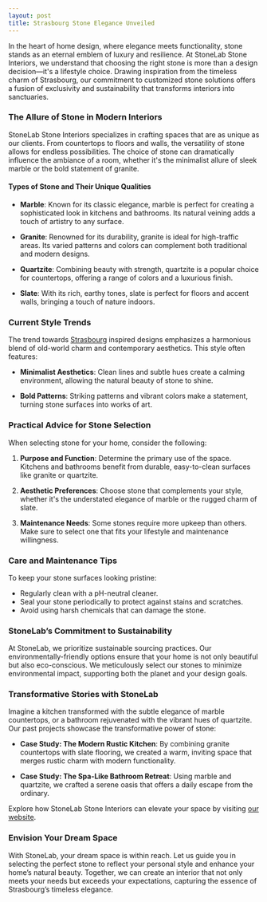 ```yaml
---
layout: post
title: Strasbourg Stone Elegance Unveiled
---
```



In the heart of home design, where elegance meets functionality, stone stands as an eternal emblem of luxury and resilience. At StoneLab Stone Interiors, we understand that choosing the right stone is more than a design decision—it's a lifestyle choice. Drawing inspiration from the timeless charm of Strasbourg, our commitment to customized stone solutions offers a fusion of exclusivity and sustainability that transforms interiors into sanctuaries.

### The Allure of Stone in Modern Interiors

StoneLab Stone Interiors specializes in crafting spaces that are as unique as our clients. From countertops to floors and walls, the versatility of stone allows for endless possibilities. The choice of stone can dramatically influence the ambiance of a room, whether it's the minimalist allure of sleek marble or the bold statement of granite. 

#### Types of Stone and Their Unique Qualities

- **Marble**: Known for its classic elegance, marble is perfect for creating a sophisticated look in kitchens and bathrooms. Its natural veining adds a touch of artistry to any surface.

- **Granite**: Renowned for its durability, granite is ideal for high-traffic areas. Its varied patterns and colors can complement both traditional and modern designs.

- **Quartzite**: Combining beauty with strength, quartzite is a popular choice for countertops, offering a range of colors and a luxurious finish.

- **Slate**: With its rich, earthy tones, slate is perfect for floors and accent walls, bringing a touch of nature indoors.

### Current Style Trends

The trend towards [Strasbourg](https://stonelab.se) inspired designs emphasizes a harmonious blend of old-world charm and contemporary aesthetics. This style often features:

- **Minimalist Aesthetics**: Clean lines and subtle hues create a calming environment, allowing the natural beauty of stone to shine.

- **Bold Patterns**: Striking patterns and vibrant colors make a statement, turning stone surfaces into works of art.

### Practical Advice for Stone Selection

When selecting stone for your home, consider the following:

1. **Purpose and Function**: Determine the primary use of the space. Kitchens and bathrooms benefit from durable, easy-to-clean surfaces like granite or quartzite.

2. **Aesthetic Preferences**: Choose stone that complements your style, whether it's the understated elegance of marble or the rugged charm of slate.

3. **Maintenance Needs**: Some stones require more upkeep than others. Make sure to select one that fits your lifestyle and maintenance willingness.

### Care and Maintenance Tips

To keep your stone surfaces looking pristine:

- Regularly clean with a pH-neutral cleaner.
- Seal your stone periodically to protect against stains and scratches.
- Avoid using harsh chemicals that can damage the stone.

### StoneLab’s Commitment to Sustainability

At StoneLab, we prioritize sustainable sourcing practices. Our environmentally-friendly options ensure that your home is not only beautiful but also eco-conscious. We meticulously select our stones to minimize environmental impact, supporting both the planet and your design goals.

### Transformative Stories with StoneLab

Imagine a kitchen transformed with the subtle elegance of marble countertops, or a bathroom rejuvenated with the vibrant hues of quartzite. Our past projects showcase the transformative power of stone:

- **Case Study: The Modern Rustic Kitchen**: By combining granite countertops with slate flooring, we created a warm, inviting space that merges rustic charm with modern functionality.

- **Case Study: The Spa-Like Bathroom Retreat**: Using marble and quartzite, we crafted a serene oasis that offers a daily escape from the ordinary.

Explore how StoneLab Stone Interiors can elevate your space by visiting [our website](https://stonelab.se).

### Envision Your Dream Space

With StoneLab, your dream space is within reach. Let us guide you in selecting the perfect stone to reflect your personal style and enhance your home’s natural beauty. Together, we can create an interior that not only meets your needs but exceeds your expectations, capturing the essence of Strasbourg’s timeless elegance.